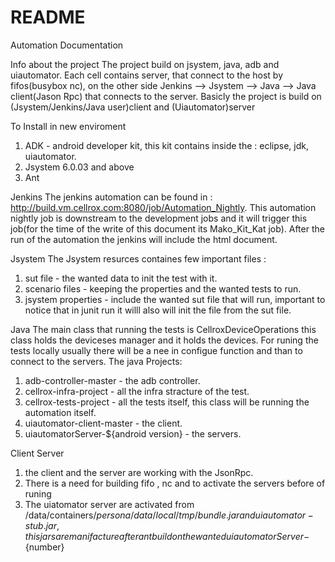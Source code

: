 README
========
Automation Documentation


Info about the project
  The project build on jsystem, java, adb and uiautomator.
  Each cell contains server, that connect to the host by fifos(busybox nc), on the other side Jenkins --> Jsystem --> Java --> Java client(Jason Rpc) that connects to the server.
  Basicly the project is build on (Jsystem/Jenkins/Java user)client and (Uiautomator)server  


To Install in new enviroment
  1.	ADK - android developer kit, this kit contains inside the : eclipse, jdk, uiautomator.
  2.	Jsystem 6.0.03 and above
  3.	Ant


Jenkins
  The jenkins automation can be found in : http://build.vm.cellrox.com:8080/job/Automation_Nightly.
  This automation nightly job is downstream to the development jobs and it will trigger this job(for the time of the write of this document its Mako_Kit_Kat job). 
  After the run of the automation the jenkins will include the html document.  

  
Jsystem
  The Jsystem resurces containes few important files :
  1.	sut file - the wanted data to init the test with it.
  2.	scenario files - keeping the properties and the wanted tests to run.
  3.	jsystem properties - include the wanted sut file that will run, important to notice that in junit run it willl also will init the file from the sut file.
  
  
Java
  The main class that running the tests is CellroxDeviceOperations this class holds the deviceses manager and it holds the devices.
  For runing the tests locally usually there will be a nee in configue function and than to connect to the servers.
  The java Projects:
  1.	adb-controller-master - the adb controller.
  2.	cellrox-infra-project	- all the infra stracture of the test.
  3.	cellrox-tests-project	- all the tests itself, this class will be running the automation itself.
  4.	uiautomator-client-master - the client.
  5.	uiautomatorServer-${android version} - the servers.
  
  
Client Server
  1.	the client and the server are working with the JsonRpc.
  2.	There is a need for building fifo , nc and to activate the servers before of runing
  3.	The uiatomator server are activated from /data/containers/${persona}/data/local/tmp/bundle.jar and uiautomator-stub.jar,
	this jars are manifacture after ant build on the wanted uiautomatorServer-${number}
	
